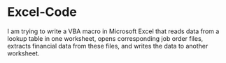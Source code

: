 # Excel-Code
I am trying to write a VBA macro in Microsoft Excel that reads data from a lookup table in one worksheet, opens corresponding job order files, extracts financial data from these files, and writes the data to another worksheet.
